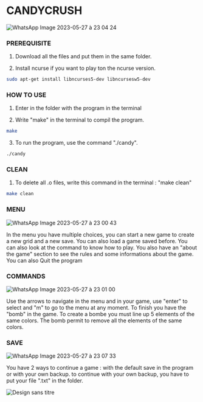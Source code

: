 # CANDYCRUSH #

![WhatsApp Image 2023-05-27 à 23 04 24](https://github.com/IlyassCYtech/CANDYCRUSH/assets/130382885/2645efa4-e18f-4e1a-b810-80bf01399d99)

###   PREREQUISITE

1) Download all the files and put them in the same folder.

2) Install ncurse if you want to play ton the ncurse version.
```sh
sudo apt-get install libncurses5-dev libncursesw5-dev
```
###   HOW TO USE

1) Enter in the folder with the program in the terminal

2) Write "make" in the terminal to compil the program.
```sh
make
```

3) To run the program, use the command "./candy".
```sh
./candy
```
###   CLEAN

1) To delete all .o files, write this command in the terminal : "make clean"
 ```sh
make clean
```



###   MENU

![WhatsApp Image 2023-05-27 à 23 00 43](https://github.com/IlyassCYtech/CANDYCRUSH/assets/130382885/efbcfdb5-add1-46e0-a53d-5314ac837e17)


In the menu you have multiple choices, you can start a new game to create a new grid and a new save.
You can also load a game saved before. You can also look at the command to know how to play.
You also have an "about the game" section to see the rules and some informations about the game. You can also Quit the program

###   COMMANDS
![WhatsApp Image 2023-05-27 à 23 01 00](https://github.com/IlyassCYtech/CANDYCRUSH/assets/130382885/9fed242c-b82a-4dc2-b0c6-8cc1b97688a6)

Use the arrows to navigate in the menu and in your game, use "enter" to select and "m" to go to the menu 
at any moment.
To finish you have the "bomb" in the game. To create a bombe you must line up 5 elements of the same colors.
The bomb permit to remove all the elements of the same colors.

###   SAVE

![WhatsApp Image 2023-05-27 à 23 07 33](https://github.com/IlyassCYtech/CANDYCRUSH/assets/130382885/5d3b02a8-c182-436d-aa8c-d27fc4ac286b)

You have 2 ways to continue a game : with the default save in the program or with your own backup.
to continue with your own backup, you have to put your file ".txt" in the folder.


![Design sans titre](https://github.com/IlyassCYtech/CANDYCRUSH/assets/130382885/137818c8-be35-40a3-92b7-ea0b1f4b8252)
